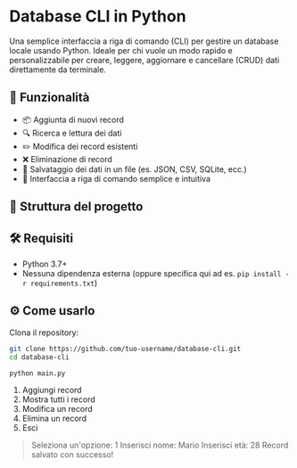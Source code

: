 # Database CLI in Python

Una semplice interfaccia a riga di comando (CLI) per gestire un database locale usando Python. Ideale per chi vuole un modo rapido e personalizzabile per creare, leggere, aggiornare e cancellare (CRUD) dati direttamente da terminale.

## 🚀 Funzionalità

- 📦 Aggiunta di nuovi record
- 🔍 Ricerca e lettura dei dati
- ✏️ Modifica dei record esistenti
- ❌ Eliminazione di record
- 💾 Salvataggio dei dati in un file (es. JSON, CSV, SQLite, ecc.)
- 🧭 Interfaccia a riga di comando semplice e intuitiva

## 📂 Struttura del progetto


## 🛠 Requisiti

- Python 3.7+
- Nessuna dipendenza esterna (oppure specifica qui ad es. `pip install -r requirements.txt`)

## ⚙️ Come usarlo

Clona il repository:

```bash
git clone https://github.com/tuo-username/database-cli.git
cd database-cli

python main.py

```
1. Aggiungi record
2. Mostra tutti i record
3. Modifica un record
4. Elimina un record
5. Esci

> Seleziona un'opzione: 1
> Inserisci nome: Mario
> Inserisci età: 28
Record salvato con successo!
